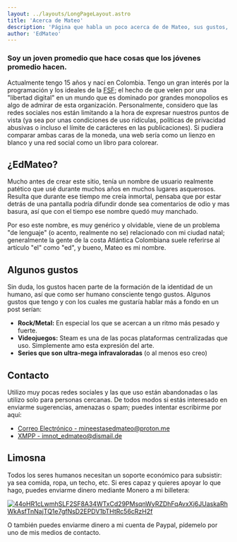 ```yaml
---
layout: ../layouts/LongPageLayout.astro
title: 'Acerca de Mateo'
description: 'Página que habla un poco acerca de de Mateo, sus gustos, etc.'
author: 'EdMateo'
---
```


### Soy un joven promedio que hace cosas que los jóvenes promedio hacen.

Actualmente tengo 15 años y nací en Colombia. Tengo un gran interés por la programación y los ideales de la [FSF](https://www.fsf.org); el hecho de que velen por una "libertad digital" en un mundo que es dominado por grandes monopolios es algo de admirar de esta organización. Personalmente, considero que las redes sociales nos están limitando a la hora de expresar nuestros puntos de vista (ya sea por unas condiciones de uso ridículas, políticas de privacidad abusivas o incluso el límite de carácteres en las publicaciones). Si pudiera comparar ambas caras de la moneda, una web sería como un lienzo en blanco y una red social como un libro para colorear.

## ¿EdMateo?

Mucho antes de crear este sitio, tenía un nombre de usuario realmente patético que usé durante muchos años en muchos lugares asquerosos. Resulta que durante ese tiempo me creía inmortal, pensaba que por estar detrás de una pantalla podría difundir donde sea comentarios de odio y mas basura, así que con el tiempo ese nombre quedó muy manchado.

Por eso este nombre, es muy genérico y olvidable, viene de un problema "de lenguaje" (o acento, realmente no se) relacionado con mi ciudad natal; generalmente la gente de la costa Atlántica Colombiana suele referirse al artículo "el" como "ed", y bueno, Mateo es mi nombre.

## Algunos gustos

Sin duda, los gustos hacen parte de la formación de la identidad de un humano, así que como ser humano consciente tengo gustos. Algunos gustos que tengo y con los cuales me gustaría hablar más a fondo en un post serían:

- **Rock/Metal:** En especial los que se acercan a un ritmo más pesado y fuerte.
- **Videojuegos:** Steam es una de las pocas plataformas centralizadas que uso. Simplemente amo esta expresión del arte.
- **Series que son ultra-mega infravaloradas** (o al menos eso creo)

## Contacto

Utilizo muy pocas redes sociales y las que uso están abandonadas o las utilizo solo para personas cercanas. De todos modos si estás interesado en enviarme sugerencias, amenazas o spam; puedes intentar escribirme por aquí:

- [Correo Electrónico - mineestasedmateo@proton.me](mailto:mineestasedmateo@proton.me)
- [XMPP - imnot_edmateo@dismail.de](xmpp:imnot_edmateo@dismail.de)

## Limosna

Todos los seres humanos necesitan un soporte económico para subsistir: ya sea comida, ropa, un techo, etc. Si eres capaz y quieres apoyar lo que hago, puedes enviarme dinero mediante Monero a mi billetera: 

[![44oHR1cLwmhSLF2SF8A34WTxCd29PMsqnWyRZDhFqAvxXj6JUaskaRhWkAsfTnNajTQ1e7gfNsD2EPDV1bTHtRc56cRzH2f](https://edmateo.neocities.org/assets/MONERO.webp)](/assets/monero.txt)

O también puedes enviarme dinero a mi cuenta de Paypal, pídemelo por uno de mis medios de contacto.
